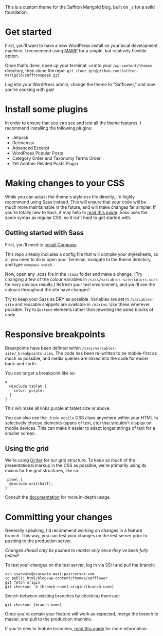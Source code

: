 This is a custom theme for the Saffron Marigold blog, built on  `_s` for a solid foundation.


# Get started

First, you'll want to have a new WordPress install on your local development machine. I recommend using [MAMP](https://codex.wordpress.org/Installing_WordPress_Locally_on_Your_Mac_With_MAMP) for a simple, but relatively flexible option.

Once that's done, open up your terminal.
`cd` into your `/wp-content/themes` directory, then clone the repo:
`git clone git@github.com:Saffron-Marigold/saffronspeak.git`

Log into your WordPress admin, change the theme to "Safflower," and now you're cooking with gas!

# Install some plugins

In order to ensure that you can see and test all the theme features, I recommend installing the following plugins:

- Jetpack
- Relevanssi
- Advanced Excerpt
- WordPress Popular Posts
- Category Order and Taxonomy Terms Order
- Yet Another Related Posts Plugin

# Making changes to your CSS

While you can adjust the theme's style.css file directly, I'd highly recommend using Sass instead. This will ensure that your code will be much more maintainable in the future, and will make changes far simpler. If you're totally new to Sass, it may help to [read this guide](http://thesassway.com/beginner/getting-started-with-sass-and-compass). Sass uses the same syntax as regular CSS, so it isn't hard to get started with.

## Getting started with Sass

First, you'll need to [install Compass](http://compass-style.org/install/).

This repo already includes a config file that will compile your stylesheets, so all you need to do is open your Terminal, navigate to the theme directory, and type `compass watch`.

Now, open any .scss file in the `/sass` folder and make a change. (Try changing a few of the colour variables in `/sass/variables-site/colors.scss` for very obvious results.) Refresh your test environment, and you'll see the colours throughout the site have changes!

Try to keep your Sass as DRY as possible. Variables are set in `/variables-site` and reusable snippets are available in `/mixins`. Use these wherever possible. Try to `@extend` elements rather than rewriting the same blocks of code.

# Responsive breakpoints

Breakpoints have been defined within `/sass/variables-site/_breakpoints.scss`. The code has been re-written to be mobile-first as much as possible, and media queries are mixed into the code for easier back-and-forth.

You can target a breakpoint like so:

    a
      @include tablet {
        color: purple;
      }
    }

This will make all links purple at tablet size or above.

You can also use the `.hide-mobile` CSS class anywhere within your HTML to selectively choose elements (spans of text, etc) that shouldn't display on mobile devices. This can make it easier to adapt longer strings of text for a smaller screen.

## Using the grid

We're using [Girder](http://comfypixel.com/Girder) for our grid structure. To keep as much of the presentational markup in the CSS as possible, we're primarily using its mixins for the grid structures, like so:

    .panel {
      @include unit(half);
    }

Consult the [documentation](http://comfypixel.com/Girder/guide.html) for more in-depth usage.

# Committing your changes

Generally speaking, I'd recommend working on changes in a feature branch. This way, you can test your changes on the test server prior to pushing to the production server.

*Changes should only be pushed to master only once they've been fully tested!*

To test your changes on the test server, log in via SSH and pull the branch:

    ssh ssarwate@ssarwate.mail.pairserver.com
    cd public_html/blog/wp-content/themes/safflower
    git fetch origin
    git checkout -b [branch-name] origin/[branch-name]

Switch between existing branches by checking them out:

    git checkout [branch-name]


Once you're certain your feature will work as expected, merge the branch to master, and pull to the production machine.

If you're new to feature branches, [read this guide](https://guides.github.com/introduction/flow/) for more information.
